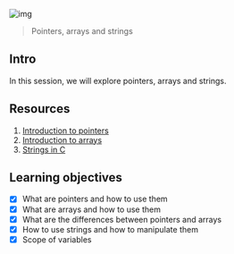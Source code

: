 ![img](https://assets.imaginablefutures.com/media/images/ALX_Logo.max-200x150.png)
>Pointers, arrays and strings 

## Intro
In this session, we will explore pointers, arrays and strings. 

## Resources 
1. [Introduction to pointers](https://byjus.com/gate/pointers-in-c/)
2. [Introduction to arrays](https://www.tutorialspoint.com/cprogramming/c_arrays.htm)
3. [Strings in C](https://www.tutorialspoint.com/cprogramming/c_strings.htm)


## Learning objectives 
* [X] What are pointers and how to use them
* [X] What are arrays and how to use them
* [X] What are the differences between pointers and arrays
* [X] How to use strings and how to manipulate them
* [X] Scope of variables
